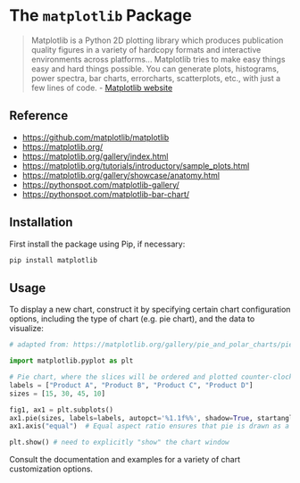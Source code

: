 # The `matplotlib` Package

> Matplotlib is a Python 2D plotting library which produces publication quality figures in a variety of hardcopy formats and interactive environments across platforms... Matplotlib tries to make easy things easy and hard things possible. You can generate plots, histograms, power spectra, bar charts, errorcharts, scatterplots, etc., with just a few lines of code. - [Matplotlib website](https://matplotlib.org/)

## Reference

  + https://github.com/matplotlib/matplotlib
  + https://matplotlib.org/
  + https://matplotlib.org/gallery/index.html
  + https://matplotlib.org/tutorials/introductory/sample_plots.html
  + https://matplotlib.org/gallery/showcase/anatomy.html
  + https://pythonspot.com/matplotlib-gallery/
  + https://pythonspot.com/matplotlib-bar-chart/

## Installation

First install the package using Pip, if necessary:

```sh
pip install matplotlib
```

## Usage

To display a new chart, construct it by specifying certain chart configuration options, including the type of chart (e.g. pie chart), and the data to visualize:

```py
# adapted from: https://matplotlib.org/gallery/pie_and_polar_charts/pie_features.html

import matplotlib.pyplot as plt

# Pie chart, where the slices will be ordered and plotted counter-clockwise:
labels = ["Product A", "Product B", "Product C", "Product D"]
sizes = [15, 30, 45, 10]

fig1, ax1 = plt.subplots()
ax1.pie(sizes, labels=labels, autopct='%1.1f%%', shadow=True, startangle=90)
ax1.axis("equal")  # Equal aspect ratio ensures that pie is drawn as a circle.

plt.show() # need to explicitly "show" the chart window
```

Consult the documentation and examples for a variety of chart customization options.
